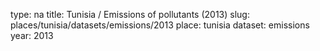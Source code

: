 type: na
title: Tunisia / Emissions of pollutants (2013)
slug: places/tunisia/datasets/emissions/2013
place: tunisia
dataset: emissions
year: 2013

